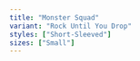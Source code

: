 ```yaml
---
title: "Monster Squad"
variant: "Rock Until You Drop"
styles: ["Short-Sleeved"]
sizes: ["Small"]
---
```

